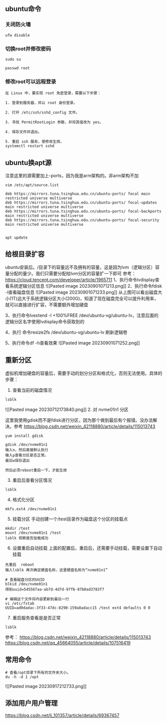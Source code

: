 ## ubuntu命令
### 关闭防火墙
```
ufw disable
```
### 切换root并修改密码
```
sudo su

passwd root
```
### 修改root可以远程登录
```shell
在 Linux 中，要实现 root 免密登录，需要以下步骤：

1. 登录到服务器，并以 root 身份登录。
    
2. 打开 /etc/ssh/sshd_config 文件。
    
3. 寻找 PermitRootLogin 参数，并将其值改为 yes。
    
4. 保存文件并退出。
    
5. 重启 ssh 服务，使修改生效。
systemctl restart sshd
```
## ubuntu换apt源

注意这里的源需要加上-ports，因为我是arm架构的。非arm架构不加
```shell
vim /etc/apt/source.list

deb https://mirrors.tuna.tsinghua.edu.cn/ubuntu-ports/ focal main restricted universe multiverse
deb https://mirrors.tuna.tsinghua.edu.cn/ubuntu-ports/ focal-updates main restricted universe multiverse
deb https://mirrors.tuna.tsinghua.edu.cn/ubuntu-ports/ focal-backports main restricted universe multiverse
deb https://mirrors.tuna.tsinghua.edu.cn/ubuntu-ports/ focal-security main restricted universe multiverse


apt update
```

## 给根目录扩容
ubuntu安装后。/目录下的容量远不及拥有的容量，这是因为lvm（逻辑分区）容量分配的量少。我们只需要分配给lvm分区的容量扩一下即可
参考： https://cloud.tencent.com/developer/article/1965711 
1、执行命令lvdisplay查看系统逻辑分区信息
![[Pasted image 20230901071213.png]]
2、执行命令fdisk -l查看磁盘信息
![[Pasted image 20230901071233.png]]
从上图可以看出磁盘大小(1T)远大于系统逻辑分区大小(200G)，知道了现在磁盘完全可以提升利用率，就可以直接进行扩容，不需要额外增加硬盘

3、执行命令lvextend -l +100%FREE /dev/ubuntu-vg/ubuntu-lv，注意后面的逻辑分区名字使用lvdisplay命令获取到的

4、执行 命令resize2fs /dev/ubuntu-vg/ubuntu-lv 刷新逻辑卷

5、执行命令df -h查看效果
![[Pasted image 20230901071252.png]]


## 重新分区
虚拟机增加硬盘的容量后，需要手动的划分分区和格式化，否则无法使用。具体的步骤：

1. 查看当前的磁盘情况
```
lsblk
```
![[Pasted image 20230712173840.png]]
2. 对 nvme01n1 分区

这里我使用gdisk而不是fdisk进行分区，因为那个做到最后有个报错。没办法解决。参考 https://blog.csdn.net/weixin_42118880/article/details/115013743

```
yum install gdisk

gdisk /dev/nvme01n1
输入n，然后直接默认执行
输入p查看分区是否正常。
最后w保存退出

然后必须reboot重启一下，才能生效
```
3. 重启后查看分区情况
```
lsblk
```
4. 格式化分区
```
mkfs.ext4 /dev/nvme01n1
```
5. 挂载分区
手动创建一个/test目录作为磁盘这个分区的挂载点
```
mkdir /test
mount /dev/nvme01n1 /test
lsblk 观察是否挂载成功
```
6. 设置重启自动挂载
上面的配置后，重启后，还需要手动挂载，需要设置下自动挂载
```
先重启  reboot
输入lsblk 再次确定硬盘名称，这里硬盘名称为“nvme01n1”

# 查看磁盘分区的UUID
blkid /dev/nvme01n1
得到uuid=545567aa-ab7d-4d7d-97f6-87b0ad3783f7

# 编辑这个文件将内容更新到最后一行
vi /etc/fstab 
UUID=ad0dadac-3f33-47dc-8290-159a8adacc15 /test ext4 defaults 0 0
```
7. 重启服务查看是是否正常
```
lsblk
```

参考：
https://blog.csdn.net/weixin_42118880/article/details/115013743
https://blog.csdn.net/qq_45664055/article/details/107516419


## 常用命令

```shell
# 查看/opt目录下所有的文件夹大小。
du -h -d 1 /opt 
```
![[Pasted image 20230917212733.png]]

## 添加用户用户管理
https://blog.csdn.net/li_101357/article/details/69367457

